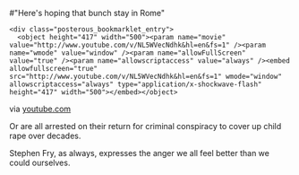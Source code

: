 #"Here's hoping that bunch stay in Rome"


    <div class="posterous_bookmarklet_entry">
      <object height="417" width="500"><param name="movie" value="http://www.youtube.com/v/NL5WVecNdhk&hl=en&fs=1" /><param name="wmode" value="window" /><param name="allowFullScreen" value="true" /><param name="allowscriptaccess" value="always" /><embed allowfullscreen="true" src="http://www.youtube.com/v/NL5WVecNdhk&hl=en&fs=1" wmode="window" allowscriptaccess="always" type="application/x-shockwave-flash" height="417" width="500"></embed></object>

<div class="posterous_quote_citation">via <a href="http://www.youtube.com/watch?v=NL5WVecNdhk&amp;feature=player_embedded">youtube.com</a></div>
    <p>Or are all arrested on their return for criminal conspiracy to cover up child rape over decades.
</p><p>Stephen Fry, as always, expresses the anger we all feel better than we could ourselves.</p></div>
  